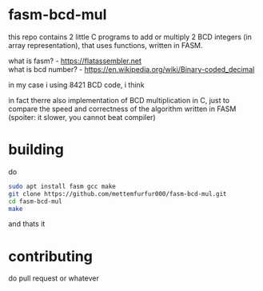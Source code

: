 # fasm-bcd-mul

this repo contains 2 little C programs to add or multiply 2 BCD integers (in array representation), that uses functions, written in FASM.

what is fasm? - https://flatassembler.net \
what is bcd number? - https://en.wikipedia.org/wiki/Binary-coded_decimal

in my case i using 8421 BCD code, i think

in fact therre also implementation of BCD multiplication in C, just to compare the speed and correctness of the algorithm written in FASM (spoiter: it slower, you cannot beat compiler)

# building

do
```bash
sudo apt install fasm gcc make
git clone https://github.com/mettemfurfur000/fasm-bcd-mul.git
cd fasm-bcd-mul
make
```
and thats it

# contributing

do pull request or whatever
